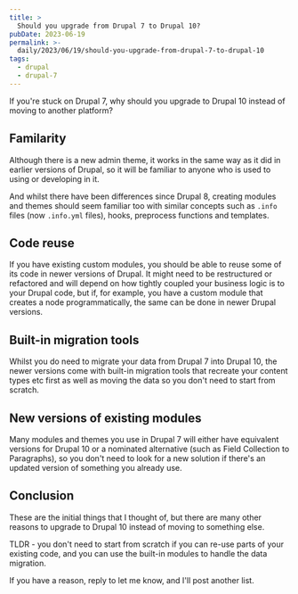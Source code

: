 ```yaml
---
title: >
  Should you upgrade from Drupal 7 to Drupal 10?
pubDate: 2023-06-19
permalink: >-
  daily/2023/06/19/should-you-upgrade-from-drupal-7-to-drupal-10
tags:
  - drupal
  - drupal-7
---
```


If you're stuck on Drupal 7, why should you upgrade to Drupal 10 instead of moving to another platform?

## Familarity

Although there is a new admin theme, it works in the same way as it did in earlier versions of Drupal, so it will be familiar to anyone who is used to using or developing in it.

And whilst there have been differences since Drupal 8, creating modules and themes should seem familiar too with similar concepts such as `.info` files (now `.info.yml` files), hooks, preprocess functions and templates.

## Code reuse

If you have existing custom modules, you should be able to reuse some of its code in newer versions of Drupal. It might need to be restructured or refactored and will depend on how tightly coupled your business logic is to your Drupal code, but if, for example, you have a custom module that creates a node programmatically, the same can be done in newer Drupal versions.

## Built-in migration tools

Whilst you do need to migrate your data from Drupal 7 into Drupal 10, the newer versions come with built-in migration tools that recreate your content types etc first as well as moving the data so you don't need to start from scratch.

## New versions of existing modules

Many modules and themes you use in Drupal 7 will either have equivalent versions for Drupal 10 or a nominated alternative (such as Field Collection to Paragraphs), so you don't need to look for a new solution if there's an updated version of something you already use.

## Conclusion

These are the initial things that I thought of, but there are many other reasons to upgrade to Drupal 10 instead of moving to something else.

TLDR - you don't need to start from scratch if you can re-use parts of your existing code, and you can use the built-in modules to handle the data migration.

If you have a reason, reply to let me know, and I'll post another list.
